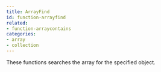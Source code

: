 ```yaml
---
title: ArrayFind
id: function-arrayfind
related:
- function-arraycontains
categories:
- array
- collection
---
```


These functions searches the array for the specified object.
